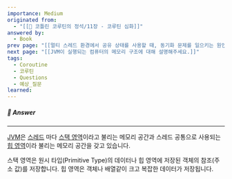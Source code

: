 ```yaml
---
importance: Medium
originated from:
  - "[[📘 코틀린 코루틴의 정석/11장 - 코루틴 심화]]"
answered by:
  - Book
prev page: "[[멀티 스레드 환경에서 공유 상태를 사용할 때, 동기화 문제를 일으키는 원인인 메모리 가시성 문제와 경쟁 상태 문제에 대해 설명해주세요.]]"
next page: "[[JVM이 실행되는 컴퓨터의 메모리 구조에 대해 설명해주세요.]]"
tags:
  - Coroutine
  - 코루틴
  - Questions
  - 예상_질문
learned:
---
```

##### 💬 Answer
---
[JVM](자바%20가상%20머신.md)은 [스레드](스레드.md) 마다 [스택 영역](스택%20영역.md)이라고 불리는 메모리 공간과 스레드 공통으로 사용되는 [힙 영역](힙%20영역.md)이라 불리는 메모리 공간을 갖고 있습니다.

스택 영역은 원시 타입(Primitive Type)의 데이터나 힙 영역에 저장된 객체의 참조(주소 값)를 저장합니다.
힙 영역은 객체나 배열같이 크고 복잡한 데이터가 저장됩니다.
